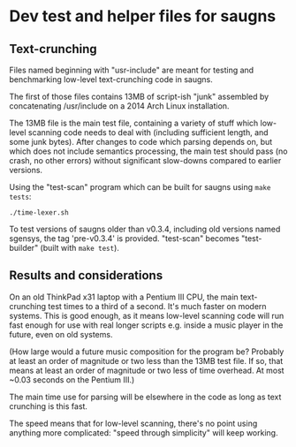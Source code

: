 Dev test and helper files for saugns
====================================

Text-crunching
--------------

Files named beginning with "usr-include" are meant
for testing and benchmarking low-level text-crunching
code in saugns.

The first of those files contains 13MB of script-ish
"junk" assembled by concatenating /usr/include on a
2014 Arch Linux installation.

The 13MB file is the main test file, containing a
variety of stuff which low-level scanning code needs
to deal with (including sufficient length, and some
junk bytes). After changes to code which parsing
depends on, but which does not include semantics
processing, the main test should pass (no crash,
no other errors) without significant slow-downs
compared to earlier versions.

Using the "test-scan" program which can be built
for saugns using `make tests`:

`
./time-lexer.sh
`

To test versions of saugns older than v0.3.4,
including old versions named sgensys, the tag
'pre-v0.3.4' is provided. "test-scan" becomes
"test-builder" (built with `make test`).

Results and considerations
--------------------------

On an old ThinkPad x31 laptop with a Pentium III CPU,
the main text-crunching test times to a third of a second.
It's much faster on modern systems. This is good enough, as
it means low-level scanning code will run fast enough for
use with real longer scripts e.g. inside a music player in
the future, even on old systems.

(How large would a future music composition for the program
be? Probably at least an order of magnitude or two less than
the 13MB test file. If so, that means at least an order of
magnitude or two less of time overhead. At most ~0.03 seconds
on the Pentium III.)

The main time use for parsing will be elsewhere in the code
as long as text crunching is this fast.

The speed means that for low-level scanning, there's no point
using anything more complicated: "speed through simplicity"
will keep working.
